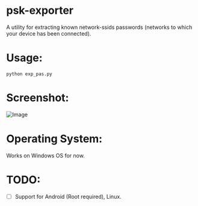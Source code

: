 # psk-exporter

A utility for extracting known network-ssids passwords (networks to which your device has been connected).

# Usage:

```python exp_pas.py```

# Screenshot:

![Image](https://github.com/RafayGhafoor/psk-exporter/blob/master/Screenshot_1.png)

# Operating System:

Works on Windows OS for now.

# TODO:

- [ ] Support for Android (Root required), Linux.
